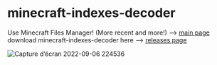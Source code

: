# minecraft-indexes-decoder
Use Minecraft Files Manager! (More recent and more!) --> [main page](https://github.com/Aqua47/Minecraft-Files-Manager)
download minecraft-indexes-decoder here --> [releases page](https://github.com/Aqua47/minecraft-indexes-decoder/releases)

![Capture d’écran 2022-09-06 224536](https://user-images.githubusercontent.com/59217994/188777239-2c65763c-2968-409b-8703-b5da6c993c3f.png)
